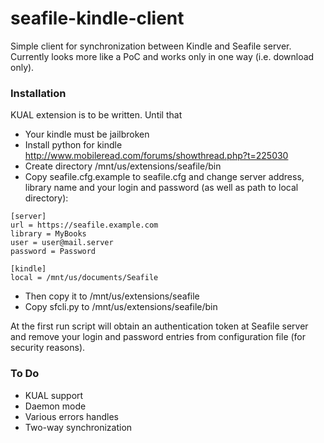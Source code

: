 # seafile-kindle-client
Simple client for synchronization between Kindle and Seafile server. Currently looks more like a PoC and works only in one way (i.e. download only). 

### Installation
KUAL extension is to be written. Until that
- Your kindle must be jailbroken
- Install python for kindle http://www.mobileread.com/forums/showthread.php?t=225030
- Create directory /mnt/us/extensions/seafile/bin
- Copy seafile.cfg.example to seafile.cfg and change server address, library name and your login and password (as well as path to local directory):
```
[server]
url = https://seafile.example.com
library = MyBooks
user = user@mail.server
password = Password

[kindle]
local = /mnt/us/documents/Seafile
```
- Then copy it to /mnt/us/extensions/seafile
- Copy sfcli.py to /mnt/us/extensions/seafile/bin

At the first run script will obtain an authentication token at Seafile server and remove your login and password entries from configuration file (for security reasons).

### To Do
- KUAL support
- Daemon mode
- Various errors handles
- Two-way synchronization

